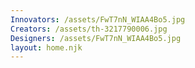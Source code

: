 ```yaml
---
Innovators: /assets/FwT7nN_WIAA4Bo5.jpg
Creators: /assets/th-3217790006.jpg
Designers: /assets/FwT7nN_WIAA4Bo5.jpg
layout: home.njk
---
```

